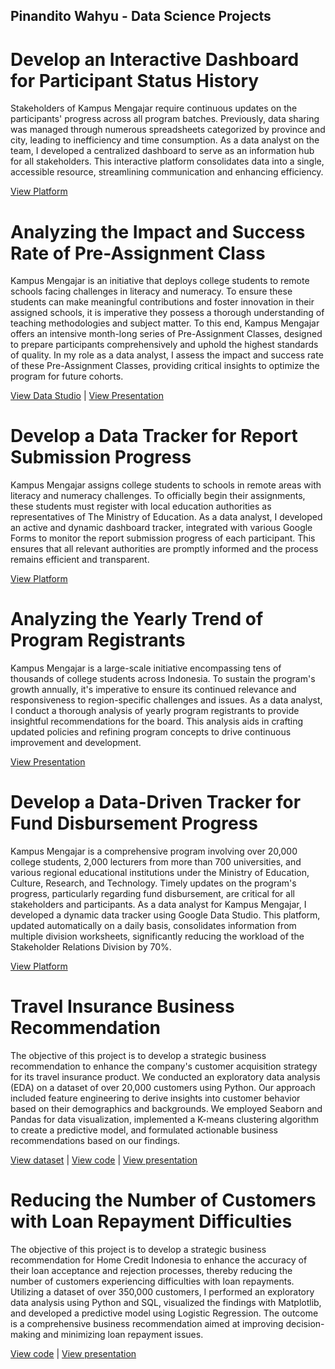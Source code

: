 ## Pinandito Wahyu - Data Science Projects


# Develop an Interactive Dashboard for Participant Status History
Stakeholders of Kampus Mengajar require continuous updates on the participants' progress across all program batches. Previously, data sharing was managed through numerous spreadsheets categorized by province and city, leading to inefficiency and time consumption. As a data analyst on the team, I developed a centralized dashboard to serve as an information hub for all stakeholders. This interactive platform consolidates data into a single, accessible resource, streamlining communication and enhancing efficiency.

[View Platform](https://lookerstudio.google.com/u/0/reporting/227f6922-d7a3-48a7-b49d-160deefc67da/page/pyQpD)

# Analyzing the Impact and Success Rate of Pre-Assignment Class
Kampus Mengajar is an initiative that deploys college students to remote schools facing challenges in literacy and numeracy. To ensure these students can make meaningful contributions and foster innovation in their assigned schools, it is imperative they possess a thorough understanding of teaching methodologies and subject matter. To this end, Kampus Mengajar offers an intensive month-long series of Pre-Assignment Classes, designed to prepare participants comprehensively and uphold the highest standards of quality. In my role as a data analyst, I assess the impact and success rate of these Pre-Assignment Classes, providing critical insights to optimize the program for future cohorts.

[View Data Studio](https://lookerstudio.google.com/u/0/reporting/dd845cf8-ff19-4267-acf4-f224463d9ebb/page/p_ge286emkgd) | [View Presentation](https://drive.google.com/file/d/1G5EJQrAkKceq4iNdfkOBovnbW8bGM5Fe/view)

# Develop a Data Tracker for Report Submission Progress
Kampus Mengajar assigns college students to schools in remote areas with literacy and numeracy challenges. To officially begin their assignments, these students must register with local education authorities as representatives of The Ministry of Education. As a data analyst, I developed an active and dynamic dashboard tracker, integrated with various Google Forms to monitor the report submission progress of each participant. This ensures that all relevant authorities are promptly informed and the process remains efficient and transparent.

[View Platform](https://lookerstudio.google.com/u/0/reporting/fc116d2f-f8e3-4da2-94b3-11fc86ff86f5/page/VaTrD)

# Analyzing the Yearly Trend of Program Registrants
Kampus Mengajar is a large-scale initiative encompassing tens of thousands of college students across Indonesia. To sustain the program's growth annually, it's imperative to ensure its continued relevance and responsiveness to region-specific challenges and issues. As a data analyst, I conduct a thorough analysis of yearly program registrants to provide insightful recommendations for the board. This analysis aids in crafting updated policies and refining program concepts to drive continuous improvement and development.

[View Presentation](https://drive.google.com/file/d/1l9vjwra2v0ned6o15fqAIV3sZZZ3ibib/view)

# Develop a Data-Driven Tracker for Fund Disbursement Progress
Kampus Mengajar is a comprehensive program involving over 20,000 college students, 2,000 lecturers from more than 700 universities, and various regional educational institutions under the Ministry of Education, Culture, Research, and Technology. Timely updates on the program's progress, particularly regarding fund disbursement, are critical for all stakeholders and participants. As a data analyst for Kampus Mengajar, I developed a dynamic data tracker using Google Data Studio. This platform, updated automatically on a daily basis, consolidates information from multiple division worksheets, significantly reducing the workload of the Stakeholder Relations Division by 70%.

[View Platform](https://lookerstudio.google.com/u/0/reporting/65a8ed94-8d32-4737-805c-66162ffe5cfe/page/p_qkgndgqwad)

# Travel Insurance Business Recommendation
The objective of this project is to develop a strategic business recommendation to enhance the company's customer acquisition strategy for its travel insurance product. We conducted an exploratory data analysis (EDA) on a dataset of over 20,000 customers using Python. Our approach included feature engineering to derive insights into customer behavior based on their demographics and backgrounds. We employed Seaborn and Pandas for data visualization, implemented a K-means clustering algorithm to create a predictive model, and formulated actionable business recommendations based on our findings.

[View dataset](https://www.kaggle.com/tejashvi14/travel-insurance-prediction-data) | [View code](https://github.com/pinanditow/Projects/blob/main/Source%20Code%20-%20Travel%20Insurance%20Business%20Recommendation.ipynb) | [View presentation](https://github.com/pinanditow/Projects/blob/main/Travel%20Insurance%20Business%20Recommendation.pdf)

# Reducing the Number of Customers with Loan Repayment Difficulties
The objective of this project is to develop a strategic business recommendation for Home Credit Indonesia to enhance the accuracy of their loan acceptance and rejection processes, thereby reducing the number of customers experiencing difficulties with loan repayments. Utilizing a dataset of over 350,000 customers, I performed an exploratory data analysis using Python and SQL, visualized the findings with Matplotlib, and developed a predictive model using Logistic Regression. The outcome is a comprehensive business recommendation aimed at improving decision-making and minimizing loan repayment issues.

[View code](https://github.com/pinanditow/Projects/blob/main/HCI%20Project.ipynb) | [View presentation](https://github.com/pinanditow/Projects/blob/main/Decreasing%20The%20Number%20of%20Customers%20with%20Difficulties.pdf)



